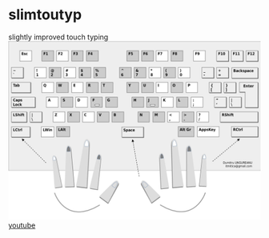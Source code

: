 # slimtoutyp
slightly improved touch typing
![keyboard](keyboard.jpg)
[youtube](https://youtu.be/GYd88Sk9k4s)